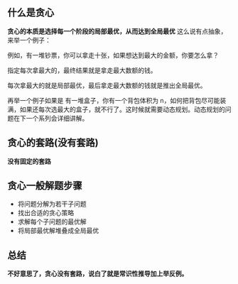 ## 什么是贪心

**贪心的本质是选择每一个阶段的局部最优，从而达到全局最优**
这么说有点抽象，来举一个例子：

例如，有一堆钞票，你可以拿走十张，如果想达到最大的金额，你要怎么拿？

指定每次拿最大的，最终结果就是拿走最大数额的钱。

每次拿最大的就是局部最优，最后拿走最大数额的钱就是推出全局最优。

再举一个例子如果是 有一堆盒子，你有一个背包体积为 n，如何把背包尽可能装满，如果还每次选最大的盒子，就不行了。这时候就需要动态规划。动态规划的问题在下一个系列会详细讲解。

## 贪心的套路(没有套路)

**没有固定的套路**

## 贪心一般解题步骤

- 将问题分解为若干子问题
- 找出合适的贪心策略
- 求解每个子问题的最优解
- 将局部最优解堆叠成全局最优

## 总结

**不好意思了，贪心没有套路，说白了就是常识性推导加上举反例。**

